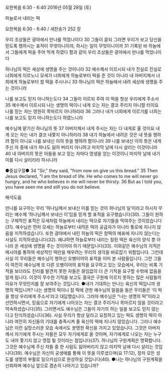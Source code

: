 요한복음 6:30 - 6:40 
2016년 05월 28일 (토)

하늘로서 내리는 떡



요한복음 6:30 - 6:40 / 새찬송가 252 장


우리 조상들은 광야에서 만나를 먹었나이다 
30 그들이 묻되 그러면 우리가 보고 당신을 믿도록 행하시는 표적이 무엇이니이까, 하시는 일이 무엇이니이까 31 기록된 바 하늘에서 그들에게 떡을 주어 먹게 하였다 함과 같이 우리 조상들은 광야에서 만나를 먹었나이다 

하나님의 떡은 세상에 생명을 주는 것이니라 
32 예수께서 이르시되 내가 진실로 진실로 너희에게 이르노니 모세가 너희에게 하늘로부터 떡을 준 것이 아니라 내 아버지께서 너희에게 하늘로부터 참 떡을 주시나니 33 하나님의 떡은 하늘에서 내려 세상에 생명을 주는 것이니라 

나를 보고도 믿지 아니하는도다
34 그들이 이르되 주여 이 떡을 항상 우리에게 주소서 35 예수께서 이르시되 나는 생명의 떡이니 내게 오는 자는 결코 주리지 아니할 터이요 나를 믿는 자는 영원히 목마르지 아니하리라
36 그러나 내가 너희에게 이르기를 너희는 나를 보고도 믿지 아니하는도다 하였느니라 

예수님께 맡기신 하나님의 뜻 
37 아버지께서 내게 주시는 자는 다 내게로 올 것이요 내게 오는 자는 내가 결코 내쫓지 아니하리라 38 내가 하늘에서 내려온 것은 내 뜻을 행하려 함이 아니요 나를 보내신 이의 뜻을 행하려 함이니라 39 나를 보내신 이의 뜻은 내게 주신 자 중에 내가 하나도 잃어 버리지 아니하고 마지막 날에 다시 살리는 이것이니라 40 내 아버지의 뜻은 아들을 보고 믿는 자마다 영생을 얻는 이것이니 마지막 날에 내가 이를 다시 살리리라 하시니라 

●중심구절● 34 "Sir," they said, "from now on give us this bread." 35 Then Jesus declared, "I am the bread of life. He who comes to me will never go hungry, and he who believes in me will never be thirsty. 36 But as I told you, you have seen me and still you do not believe.

해석도움





만나를 요구하는 무리 
‘하나님께서 보내신 이를 믿는 것이 하나님의 일’이라고 하시자 무리는 예수께 ‘하나님께서 보내신 이’임을 믿게 할 표적을 요구했습니다(30). 그들이 원하는 구체적인 표적은 모세처럼 하늘에서 내리는 떡으로 자기들을 먹여주는 것이었습니다(31). 예수님은 먼저 모세는 하늘로부터 내려온 떡의 공급자가 아니라 통로에 지나지 않음을 지적하셨습니다. 또한 광야에서 내린 하늘의 떡은 참떡의 예표에 지나지 않는다는 사실도 지적하셨습니다(32). 왜냐하면 하늘로부터 내리는 참된 떡은 육신의 양식 뿐 아니라 온 세상에 생명을 주는 것이어야 하기 때문입니다(33). 이와같은 예수님의 지적은 메시야를 통하여 세상적인 떡만을 채우려는 무리의 생각을 바로잡기 위함입니다. 그런데 사실 이 무리들은 예수님이 행하신 오병이어의 표적을 이미 본 사람들입니다. 그런 그들이 여전히 예수님께 또 다른 오병이어의 표적을 요구하고 있는 모습에서, 우리는 비록 기적을 보더라도 진리를 발견치 못한 자들은 끊임없이 더 큰 기적을 요구할 수밖에 없음을 알게 됩니다. 이것이 무수한 기적을 보고도 결국은 구원에 이르지 못하는 많은 사람들의 이유가 무엇인지를 잘 보여주는 것입니다. 
●내가 기대하는 만나는 육신의 떡입니까 생명의 떡입니까? 
나는 생명의 떡이니 
참 떡에 관한 예수님의 말씀을 들은 무리들은 ‘이 떡을 항상 우리에게 주소서’라고 대답했습니다. 그러자 예수님은 “나는 생명의 떡”이라고 선언하시면서, 믿음으로 자기에게 나아오는 자는 결코 주리거나 목마르지 않을 것이라고 약속하셨습니다(35). 그러면서도 예수님은 그들이 자기의 하는 일을 보고도 믿지 않는다고 탄식하셨습니다(36). 사실 무리가 항상 달라고 요청하고 있는 떡도 생명의 떡이 아니라 여전히 자신들의 기대를 충족시켜 줄 육신의 떡에 지나지 않았습니다. 그러나 예수님은 이런 실망스러운 모습 속에서도 분명한 확신을 가지고 있었습니다. 그것은 아버지께서 자기에게 주시는 자들은 모두 자기에게로 올 것이며, 자기에게로 나오는 자는 누구도 내어 쫓기지 않고 영접 될 것이라는 점입니다(37). 하나님의 구원계획은 명확합니다. 그것은 예수님께 주신 자들 중 한 사람도 잃어버리지 않고 마지막 날에 다시 살리는 것입니다(39). 예수님은 자신의 공생애를 통해 이 뜻을 이루셨으며(요 17:12), 장차 모든 성도를 생명의 부활로 일으키심으로 완성하실 것입니다(40).
●나는 하나님의 구원계획을 신뢰하며 예수님 앞으로 겸손히 나아가고 있습니까?